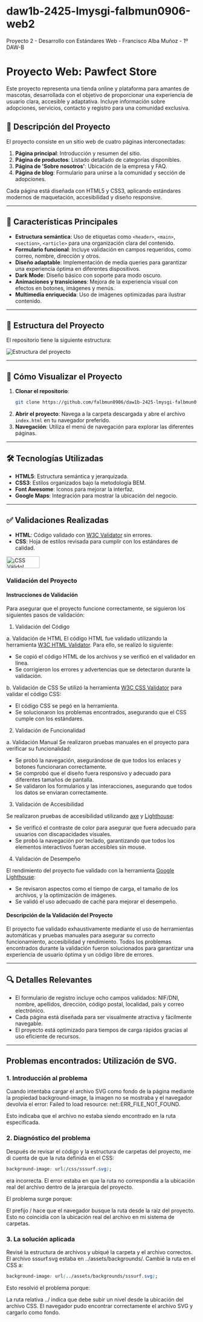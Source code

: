 # daw1b-2425-lmysgi-falbmun0906-web2
Proyecto 2 - Desarrollo con Estándares Web - Francisco Alba Muñoz - 1º DAW-B

# Proyecto Web: Pawfect Store

Este proyecto representa una tienda online y plataforma para amantes de mascotas, desarrollada con el objetivo de proporcionar una experiencia de usuario clara, accesible y adaptativa. Incluye información sobre adopciones, servicios, contacto y registro para una comunidad exclusiva.

## 🐾 Descripción del Proyecto

El proyecto consiste en un sitio web de cuatro páginas interconectadas:
1. **Página principal**: Introducción y resumen del sitio.
2. **Página de productos**: Listado detallado de categorías disponibles.
3. **Página de 'Sobre nosotros'**: Ubicación de la empresa y FAQ.
4. **Página de blog**: Formulario para unirse a la comunidad y sección de adopciones.

Cada página está diseñada con HTML5 y CSS3, aplicando estándares modernos de maquetación, accesibilidad y diseño responsive.

---

## 🌟 Características Principales

- **Estructura semántica**: Uso de etiquetas como `<header>`, `<main>`, `<section>`, `<article>` para una organización clara del contenido.
- **Formulario funcional**: Incluye validación en campos requeridos, como correo, nombre, dirección y otros.
- **Diseño adaptable**: Implementación de media queries para garantizar una experiencia óptima en diferentes dispositivos.
- **Dark Mode**: Diseño básico con soporte para modo oscuro.
- **Animaciones y transiciones**: Mejora de la experiencia visual con efectos en botones, imágenes y menús.
- **Multimedia enriquecida**: Uso de imágenes optimizadas para ilustrar contenido.

---

## 📁 Estructura del Proyecto

El repositorio tiene la siguiente estructura:

![Estructura del proyecto](assets/tree.png)

---

## 🚀 Cómo Visualizar el Proyecto

1. **Clonar el repositorio**:
   ```bash
   git clone https://github.com/falbmun0906/daw1b-2425-lmysgi-falbmun0906-web2/
   ```
2. **Abrir el proyecto**:
   Navega a la carpeta descargada y abre el archivo `index.html` en tu navegador preferido.
3. **Navegación**:
   Utiliza el menú de navegación para explorar las diferentes páginas.

---

## 🛠️ Tecnologías Utilizadas

- **HTML5**: Estructura semántica y jerarquizada.
- **CSS3**: Estilos organizados bajo la metodología BEM.
- **Font Awesome**: Iconos para mejorar la interfaz.
- **Google Maps**: Integración para mostrar la ubicación del negocio.

---

## ✅ Validaciones Realizadas

- **HTML**: Código validado con [W3C Validator](https://validator.w3.org/) sin errores.
- **CSS**: Hoja de estilos revisada para cumplir con los estándares de calidad.
<p>
    <a href="http://jigsaw.w3.org/css-validator/check/referer">
        <img style="border:0;width:88px;height:31px"
            src="http://jigsaw.w3.org/css-validator/images/vcss"
            alt="¡CSS Válido!" />
    </a>
</p>

### Validación del Proyecto

#### Instrucciones de Validación

Para asegurar que el proyecto funcione correctamente, se siguieron los siguientes pasos de validación:

1. Validación del Código

a. Validación de HTML
El código HTML fue validado utilizando la herramienta [W3C HTML Validator](https://validator.w3.org/). Para ello, se realizó lo siguiente:
- Se copió el código HTML de los archivos y se verificó en el validador en línea.
- Se corrigieron los errores y advertencias que se detectaron durante la validación.

b. Validación de CSS
Se utilizó la herramienta [W3C CSS Validator](https://jigsaw.w3.org/css-validator/) para validar el código CSS:
- El código CSS se pegó en la herramienta.
- Se solucionaron los problemas encontrados, asegurando que el CSS cumple con los estándares.

2. Validación de Funcionalidad

a. Validación Manual
Se realizaron pruebas manuales en el proyecto para verificar su funcionalidad:
- Se probó la navegación, asegurándose de que todos los enlaces y botones funcionaran correctamente.
- Se comprobó que el diseño fuera responsivo y adecuado para diferentes tamaños de pantalla.
- Se validaron los formularios y las interacciones, asegurando que todos los datos se enviaran correctamente.

3. Validación de Accesibilidad

Se realizaron pruebas de accesibilidad utilizando [axe](https://www.deque.com/axe/) y [Lighthouse](https://developers.google.com/web/tools/lighthouse):
- Se verificó el contraste de color para asegurar que fuera adecuado para usuarios con discapacidades visuales.
- Se probó la navegación por teclado, garantizando que todos los elementos interactivos fueran accesibles sin mouse.

4. Validación de Desempeño

El rendimiento del proyecto fue validado con la herramienta [Google Lighthouse](https://developers.google.com/web/tools/lighthouse):
- Se revisaron aspectos como el tiempo de carga, el tamaño de los archivos, y la optimización de imágenes.
- Se validó el uso adecuado de caché para mejorar el desempeño.

#### Descripción de la Validación del Proyecto

El proyecto fue validado exhaustivamente mediante el uso de herramientas automáticas y pruebas manuales para asegurar su correcto funcionamiento, accesibilidad y rendimiento. Todos los problemas encontrados durante la validación fueron solucionados para garantizar una experiencia de usuario óptima y un código libre de errores.

---

## 🔍 Detalles Relevantes

- El formulario de registro incluye ocho campos validados: NIF/DNI, nombre, apellidos, dirección, código postal, localidad, país y correo electrónico.
- Cada página está diseñada para ser visualmente atractiva y fácilmente navegable.
- El proyecto está optimizado para tiempos de carga rápidos gracias al uso eficiente de recursos.

---

## Problemas encontrados: Utilización de SVG.

### 1. Introducción al problema
Cuando intentaba cargar el archivo SVG como fondo de la página mediante la propiedad background-image, la imagen no se mostraba y el navegador devolvía el error:
Failed to load resource: net::ERR_FILE_NOT_FOUND.

Esto indicaba que el archivo no estaba siendo encontrado en la ruta especificada.

### 2. Diagnóstico del problema
Después de revisar el código y la estructura de carpetas del proyecto, me di cuenta de que la ruta definida en el CSS:

```css
background-image: url(/css/sssurf.svg);
```

era incorrecta. El error estaba en que la ruta no correspondía a la ubicación real del archivo dentro de la jerarquía del proyecto.

El problema surge porque:

El prefijo / hace que el navegador busque la ruta desde la raíz del proyecto.
Esto no coincidía con la ubicación real del archivo en mi sistema de carpetas.

### 3. La solución aplicada
Revisé la estructura de archivos y ubiqué la carpeta y el archivo correctos. El archivo sssurf.svg estaba en ../assets/backgrounds/.
Cambié la ruta en el CSS a:

```css
background-image: url(../assets/backgrounds/sssurf.svg);
```

Esto resolvió el problema porque:

La ruta relativa ../ indica que debe subir un nivel desde la ubicación del archivo CSS.
El navegador pudo encontrar correctamente el archivo SVG y cargarlo como fondo.

